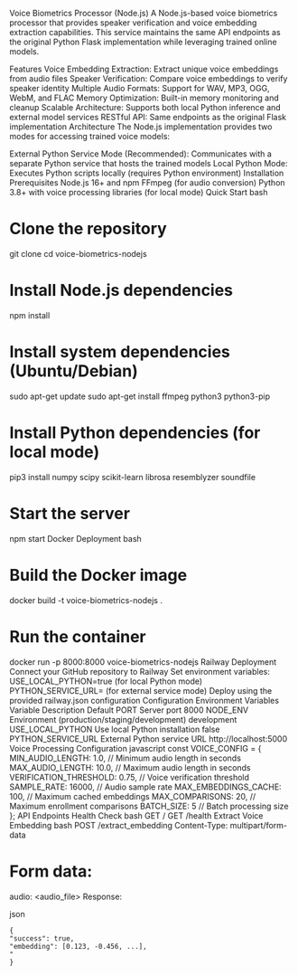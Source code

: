Voice Biometrics Processor (Node.js)
A Node.js-based voice biometrics processor that provides speaker verification and voice embedding extraction capabilities. This service maintains the same API endpoints as the original Python Flask implementation while leveraging trained online models.

Features
Voice Embedding Extraction: Extract unique voice embeddings from audio files
Speaker Verification: Compare voice embeddings to verify speaker identity
Multiple Audio Formats: Support for WAV, MP3, OGG, WebM, and FLAC
Memory Optimization: Built-in memory monitoring and cleanup
Scalable Architecture: Supports both local Python inference and external model services
RESTful API: Same endpoints as the original Flask implementation
Architecture
The Node.js implementation provides two modes for accessing trained voice models:

External Python Service Mode (Recommended): Communicates with a separate Python service that hosts the trained models
Local Python Mode: Executes Python scripts locally (requires Python environment)
Installation
Prerequisites
Node.js 16+ and npm
FFmpeg (for audio conversion)
Python 3.8+ with voice processing libraries (for local mode)
Quick Start
bash

# Clone the repository

git clone <repository-url>
cd voice-biometrics-nodejs

# Install Node.js dependencies

npm install

# Install system dependencies (Ubuntu/Debian)

sudo apt-get update
sudo apt-get install ffmpeg python3 python3-pip

# Install Python dependencies (for local mode)

pip3 install numpy scipy scikit-learn librosa resemblyzer soundfile

# Start the server

npm start
Docker Deployment
bash

# Build the Docker image

docker build -t voice-biometrics-nodejs .

# Run the container

docker run -p 8000:8000 voice-biometrics-nodejs
Railway Deployment
Connect your GitHub repository to Railway
Set environment variables:
USE_LOCAL_PYTHON=true (for local Python mode)
PYTHON_SERVICE_URL=<your-python-service-url> (for external service mode)
Deploy using the provided railway.json configuration
Configuration
Environment Variables
Variable Description Default
PORT Server port 8000
NODE_ENV Environment (production/staging/development) development
USE_LOCAL_PYTHON Use local Python installation false
PYTHON_SERVICE_URL External Python service URL http://localhost:5000
Voice Processing Configuration
javascript
const VOICE_CONFIG = {
MIN_AUDIO_LENGTH: 1.0, // Minimum audio length in seconds
MAX_AUDIO_LENGTH: 10.0, // Maximum audio length in seconds
VERIFICATION_THRESHOLD: 0.75, // Voice verification threshold
SAMPLE_RATE: 16000, // Audio sample rate
MAX_EMBEDDINGS_CACHE: 100, // Maximum cached embeddings
MAX_COMPARISONS: 20, // Maximum enrollment comparisons
BATCH_SIZE: 5 // Batch processing size
};
API Endpoints
Health Check
bash
GET /
GET /health
Extract Voice Embedding
bash
POST /extract_embedding
Content-Type: multipart/form-data

# Form data:

audio: <audio_file>
Response:

json

```
{
"success": true,
"embedding": [0.123, -0.456, ...],
"
}
```
